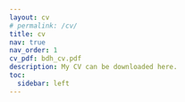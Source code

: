 ```yaml
---
layout: cv
# permalink: /cv/
title: cv
nav: true
nav_order: 1
cv_pdf: bdh_cv.pdf
description: My CV can be downloaded here.
toc:
  sidebar: left
---
```

<!-- [Download CV here](https://romansabaek.github.io/files/bdh_cv.pdf) -->
